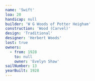 ```yaml
---
name: 'Swift'
loa: 20
handicap: null
builder: 'W G Woods of Potter Heigham'
construction: 'Wood (Carvel)'
design: 'Traditional'
designer: 'Herbert Woods'
lost: true
owners:
  - from: 1928
    to: null
    owner: 'Evelyn Shaw'
sailNumber: 13
yearBuilt: 1928
---
```


